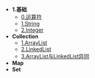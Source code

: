 * **1.基础**
    * [0.运算符](basic/Operator.md)
    * [1.String](basic/String.md)
    * [2.Integer](basic/Integer.md)
* **Collection**
	* [1.ArrayList](collection/ArrayList.md)
	* [2.LinkedList](collection/LinkedList.md)
	* [3.ArrayList与LinkedList异同](collection/ArrayListAndLinkedListDiff.md)
* **Map**
* **Set**